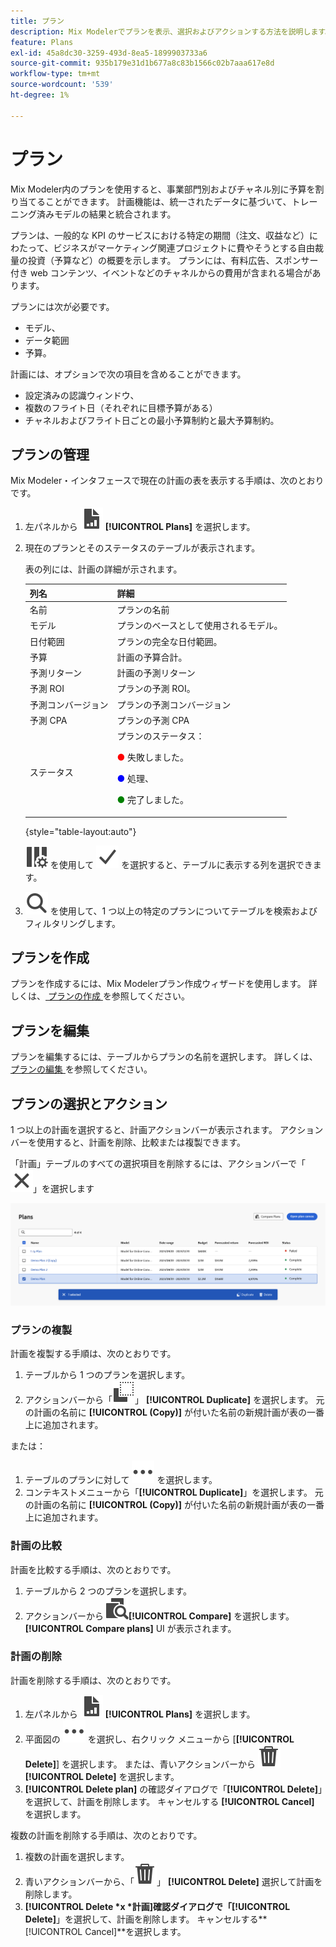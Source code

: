 ```yaml
---
title: プラン
description: Mix Modelerでプランを表示、選択およびアクションする方法を説明します。
feature: Plans
exl-id: 45a8dc30-3259-493d-8ea5-1899903733a6
source-git-commit: 935b179e31d1b677a8c83b1566c02b7aaa617e8d
workflow-type: tm+mt
source-wordcount: '539'
ht-degree: 1%

---
```


# プラン

Mix Modeler内のプランを使用すると、事業部門別およびチャネル別に予算を割り当てることができます。 計画機能は、統一されたデータに基づいて、トレーニング済みモデルの結果と統合されます。

プランは、一般的な KPI のサービスにおける特定の期間（注文、収益など）にわたって、ビジネスがマーケティング関連プロジェクトに費やそうとする自由裁量の投資（予算など）の概要を示します。 プランには、有料広告、スポンサー付き web コンテンツ、イベントなどのチャネルからの費用が含まれる場合があります。

プランには次が必要です。

- モデル、
- データ範囲
- 予算。

計画には、オプションで次の項目を含めることができます。

- 設定済みの認識ウィンドウ、
- 複数のフライト日（それぞれに目標予算がある）
- チャネルおよびフライト日ごとの最小予算制約と最大予算制約。


## プランの管理

Mix Modeler・インタフェースで現在の計画の表を表示する手順は、次のとおりです。

1. 左パネルから ![](/help/assets/icons/FileChart.svg) **[!UICONTROL Plans]** を選択します。

1. 現在のプランとそのステータスのテーブルが表示されます。

   表の列には、計画の詳細が示されます。

   | 列名 | 詳細 |
   |---|---|
   | 名前 | プランの名前 |
   | モデル | プランのベースとして使用されるモデル。 |
   | 日付範囲 | プランの完全な日付範囲。 |
   | 予算 | 計画の予算合計。 |
   | 予測リターン | 計画の予測リターン |
   | 予測 ROI | プランの予測 ROI。 |
   | 予測コンバージョン | プランの予測コンバージョン |
   | 予測 CPA | プランの予測 CPA |
   | ステータス | プランのステータス： <p><span style="color:red">●</span> 失敗しました。 <p><span style="color:blue">●</span> 処理、 <p><span style="color:green">●</span> 完了しました。 |

   {style="table-layout:auto"}

   ![ColumnSetting](/help/assets/icons/ColumnSetting.svg) を使用して ![Checkmark](/help/assets/icons/Checkmark.svg) を選択すると、テーブルに表示する列を選択できます。

1. ![ 検索 ](/help/assets/icons/Search.svg) を使用して、1 つ以上の特定のプランについてテーブルを検索およびフィルタリングします。

## プランを作成

プランを作成するには、Mix Modelerプラン作成ウィザードを使用します。 詳しくは、[ プランの作成 ](create.md) を参照してください。


## プランを編集

プランを編集するには、テーブルからプランの名前を選択します。 詳しくは、[ プランの編集 ](edit.md) を参照してください。


## プランの選択とアクション

1 つ以上の計画を選択すると、計画アクションバーが表示されます。 アクションバーを使用すると、計画を削除、比較または複製できます。

「計画」テーブルのすべての選択項目を削除するには、アクションバーで「![ 閉じる ](/help/assets/icons/Close.svg)」を選択します

![ 計画アクションバー ](/help/assets/plans-action-bar.png)

### プランの複製

計画を複製する手順は、次のとおりです。

1. テーブルから 1 つのプランを選択します。
1. アクションバーから「![ コピー ](/help/assets/icons/Copy.svg)」 **[!UICONTROL Duplicate]** を選択します。 元の計画の名前に **[!UICONTROL (Copy)]** が付いた名前の新規計画が表の一番上に追加されます。

または：

1. テーブルのプランに対して ![ 詳細 ](/help/assets/icons/More.svg) を選択します。
1. コンテキストメニューから「**[!UICONTROL Duplicate]**」を選択します。 元の計画の名前に **[!UICONTROL (Copy)]** が付いた名前の新規計画が表の一番上に追加されます。

### 計画の比較

計画を比較する手順は、次のとおりです。

1. テーブルから 2 つのプランを選択します。
1. アクションバーから ![ 比較 ](/help/assets/icons/Compare.svg)**[!UICONTROL Compare]** を選択します。 **[!UICONTROL Compare plans]** UI が表示されます。


### 計画の削除

計画を削除する手順は、次のとおりです。

1. 左パネルから ![](/help/assets/icons/FileChart.svg) **[!UICONTROL Plans]** を選択します。
1. 平面図の ![ 詳細 ](/help/assets/icons/More.svg) を選択し、右クリック メニューから [**[!UICONTROL Delete]**] を選択します。 または、青いアクションバーから ![ 削除 ](/help/assets/icons/Delete.svg)**[!UICONTROL Delete]** を選択します。
1. **[!UICONTROL Delete plan]** の確認ダイアログで「**[!UICONTROL Delete]**」を選択して、計画を削除します。 キャンセルする **[!UICONTROL Cancel]** を選択します。

複数の計画を削除する手順は、次のとおりです。

1. 複数の計画を選択します。
1. 青いアクションバーから、「![ 削除 ](/help/assets/icons/Delete.svg)」 **[!UICONTROL Delete]** 選択して計画を削除します。
1. **[!UICONTROL Delete *x *計画]**確認ダイアログで「**[!UICONTROL Delete]**」を選択して、計画を削除します。 キャンセルする&#x200B;**[!UICONTROL Cancel]**を選択します。


